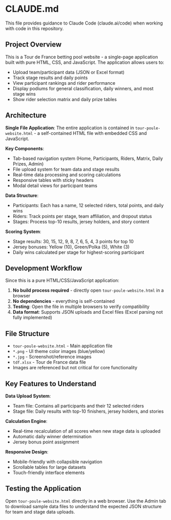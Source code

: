 # CLAUDE.md

This file provides guidance to Claude Code (claude.ai/code) when working with code in this repository.

## Project Overview

This is a Tour de France betting pool website - a single-page application built with pure HTML, CSS, and JavaScript. The application allows users to:

- Upload team/participant data (JSON or Excel format)
- Track stage results and daily points
- View participant rankings and rider performance
- Display podiums for general classification, daily winners, and most stage wins
- Show rider selection matrix and daily prize tables

## Architecture

**Single File Application**: The entire application is contained in `tour-poule-website.html` - a self-contained HTML file with embedded CSS and JavaScript.

**Key Components**:
- Tab-based navigation system (Home, Participants, Riders, Matrix, Daily Prizes, Admin)
- File upload system for team data and stage results
- Real-time data processing and scoring calculations
- Responsive tables with sticky headers
- Modal detail views for participant teams

**Data Structure**:
- Participants: Each has a name, 12 selected riders, total points, and daily wins
- Riders: Track points per stage, team affiliation, and dropout status
- Stages: Process top-10 results, jersey holders, and story content

**Scoring System**:
- Stage results: 30, 15, 12, 9, 8, 7, 6, 5, 4, 3 points for top 10
- Jersey bonuses: Yellow (10), Green/Polka (5), White (3)
- Daily wins calculated per stage for highest-scoring participant

## Development Workflow

Since this is a pure HTML/CSS/JavaScript application:

1. **No build process required** - directly open `tour-poule-website.html` in a browser
2. **No dependencies** - everything is self-contained
3. **Testing**: Open the file in multiple browsers to verify compatibility
4. **Data format**: Supports JSON uploads and Excel files (Excel parsing not fully implemented)

## File Structure

- `tour-poule-website.html` - Main application file
- `*.png` - UI theme color images (blue/yellow)
- `*.jpg` - Screenshot/reference images
- `tdf.xlsx` - Tour de France data file
- Images are referenced but not critical for core functionality

## Key Features to Understand

**Data Upload System**: 
- Team file: Contains all participants and their 12 selected riders
- Stage file: Daily results with top-10 finishers, jersey holders, and stories

**Calculation Engine**:
- Real-time recalculation of all scores when new stage data is uploaded
- Automatic daily winner determination
- Jersey bonus point assignment

**Responsive Design**: 
- Mobile-friendly with collapsible navigation
- Scrollable tables for large datasets
- Touch-friendly interface elements

## Testing the Application

Open `tour-poule-website.html` directly in a web browser. Use the Admin tab to download sample data files to understand the expected JSON structure for team and stage data uploads.